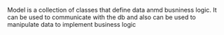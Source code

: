 Model is a collection of classes that define data anmd busniness logic. It can be used to communicate with the db and also can be used to manipulate data to implement business logic
